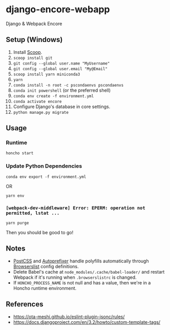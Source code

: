 # django-encore-webapp

Django & Webpack Encore

## Setup (Windows)

1.   Install [Scoop](https://scoop.sh/).
1.   `scoop install git`
1.   `git config --global user.name "MyUsername"`
1.   `git config --global user.email "My@Email"`
1.   `scoop install yarn miniconda3`
1.   `yarn`
1.   `conda install -n root -c pscondaenvs pscondaenvs`
1.   `conda init powershell` (or the preferred shell)
1.   `conda env create -f environment.yml`
1.   `conda activate encore`
1.   Configure Django's database in core settings.
1.   `python manage.py migrate`

## Usage

### Runtime
```
honcho start
```

### Update Python Dependencies
```
conda env export -f environment.yml
```
OR
```
yarn env
```

### `[webpack-dev-middleware] Error: EPERM: operation not permitted, lstat ...`
```
yarn purge
```
Then you should be good to go!

## Notes

*   [PostCSS](https://github.com/postcss/postcss#postcss-) and [Autoprefixer](https://github.com/postcss/autoprefixer#autoprefixer-) handle polyfills automatically through [Browserslist](https://github.com/browserslist/browserslist#browserslist-) config definitions.
*   Delete Babel's cache at `node_modules/.cache/babel-loader/` and restart Webpack if it's running when `.browserslistrc` is changed.
*   If `HONCHO_PROCESS_NAME` is not null and has a value, then we're in a Honcho runtime environment.

## References

*   <https://ota-meshi.github.io/eslint-plugin-jsonc/rules/>
*   <https://docs.djangoproject.com/en/3.2/howto/custom-template-tags/>
